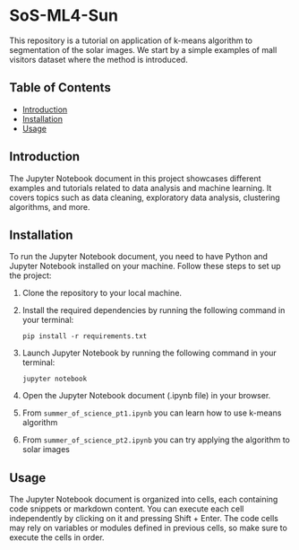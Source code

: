 # SoS-ML4-Sun

This repository is a tutorial on application of k-means algorithm to segmentation of the solar images. We start by a simple examples of mall visitors dataset where the method is introduced. 

## Table of Contents

- [Introduction](#introduction)
- [Installation](#installation)
- [Usage](#usage)

## Introduction

The Jupyter Notebook document in this project showcases different examples and tutorials related to data analysis and machine learning. It covers topics such as data cleaning, exploratory data analysis, clustering algorithms, and more.

## Installation

To run the Jupyter Notebook document, you need to have Python and Jupyter Notebook installed on your machine. Follow these steps to set up the project:

1. Clone the repository to your local machine.
2. Install the required dependencies by running the following command in your terminal:
    ```
    pip install -r requirements.txt
    ```
3. Launch Jupyter Notebook by running the following command in your terminal:
    ```
    jupyter notebook
    ```
4. Open the Jupyter Notebook document (.ipynb file) in your browser.

5. From `summer_of_science_pt1.ipynb` you can learn how to use k-means algorithm

6. From `summer_of_science_pt2.ipynb` you can try applying the algorithm to solar images

## Usage

The Jupyter Notebook document is organized into cells, each containing code snippets or markdown content. You can execute each cell independently by clicking on it and pressing Shift + Enter. The code cells may rely on variables or modules defined in previous cells, so make sure to execute the cells in order.
